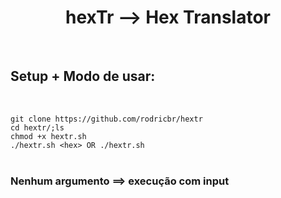 <h1 align="center">hexTr --> Hex Translator</h3>

</br>

## Setup + Modo de usar:

</br>

`git clone https://github.com/rodricbr/hextr` </br>
`cd hextr/;ls` </br>
`chmod +x hextr.sh` </br>
`./hextr.sh <hex> OR ./hextr.sh` </br> </br>

### Nenhum argumento ==> execução com input
